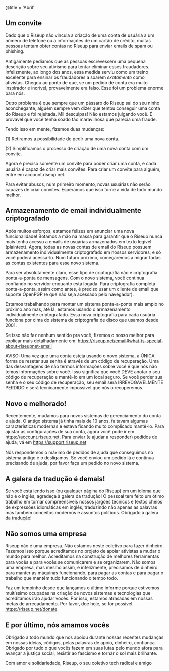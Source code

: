 @title = 'Abril'

Um convite
----------------------------------------------------------

Dado que o Riseup não vincula a criação de uma conta de usuária a um número de telefone ou a informações de um cartão de crédito, muitas pessoas tentam obter contas no Riseup para enviar emails de spam ou phishing. 

Antigamente pedíamos que as pessoas escrevessem uma pequena descrição sobre seu ativismo para tentar eliminar esses fraudadores. Infelizmente, ao longo dos anos, essa medida serviu como um treino excelente para ensinar os fraudadores a soarem *exatamente* como ativistas. Chegou ao ponto de que, se um pedido de conta era muito inspirador e incrível, provavelmente era falso. Esse foi um problema enorme para nós. 

Outro problema é que sempre que um pássaro do Riseup sai do seu ninho aconchegante, alguém sempre vem dizer que tentou conseguir uma conta do Riseup e foi rejeitada. Mil desculpas! Não estamos julgando você. É provável que você tenha soado tão maravilhosa que parecia uma fraude. 

Tendo isso em mente, fizemos duas mudanças:

(1) Retiramos a possibilidade de pedir uma nova conta.

(2) Simplificamos o processo de criação de uma nova conta com um convite. 

Agora é preciso somente um convite para poder criar uma conta, e cada usuária é capaz de criar mais convites. Para criar um convite para alguém, entre em account.riseup.net. 

Para evitar abusos, num primeiro momento, novas usuárias não serão capazes de criar convites. Esperamos que isso torne a vida de todo mundo melhor. 

Armazenamento de email individualmente criptografado
----------------------------------------------------------

Após muitos esforços, estamos felizes em anunciar uma nova funcionalidade! Botamos a mão na massa para garantir que o Riseup nunca mais tenha acesso a emails de usuárias armazenados em texto legível (plaintext). Agora, todas as novas contas de email do Riseup possuem armazenamento individualmente criptografado em nossos servidores, e só você poderá acessá-lo. Num futuro próximo, começaremos a migrar todas as contas existentes para esse novo sistema. 

Para ser absolutamente claro, esse tipo de criptografia não é criptografia ponta-a-ponta de mensagens. Com o novo sistema, você continua confiando no servidor enquanto está logada. Para criptografia completa ponta-a-ponta, assim como antes, é preciso usar um cliente de email que suporte OpenPGP (e que não seja acessado pelo navegador). 

Estamos trabalhando para montar um sistema ponta-a-ponta mais amplo no próximo ano mas, até lá, estamos usando o armazenamento individualmente criptografado. Essa nova criptografia para cada usuária funciona por cima do sistema de criptografia de disco que usamos desde 2001. 

Se isso não faz nenhum sentido pra você, fizemos o nosso melhor para explicar mais detalhadamente em: https://riseup.net/email#what-is-special-about-riseupnet-email 

AVISO: Uma vez que uma conta esteja usando o novo sistema, a ÚNICA forma de resetar sua senha é através de um código de recuperação. Uma das desvantagens de não termos informações sobre você é que nós não temos informações sobre você. Isso significa que você DEVE anotar o seu código de recuperação e mantê-lo em um local seguro. Se você perder sua senha e o seu código de recuperação, seu email será IRREVOGAVELMENTE PERDIDO e será tecnicamente impossível que nós o recuperemos. 

Novo e melhorado!
----------------------------------------------------------

Recentemente, mudamos para novos sistemas de gerenciamento do conta e ajuda. O antigo sistema já tinha mais de 10 anos, faltavam algumas características modernas e estava ficando muito complicado mantê-lo. Para ajustar as configurações de sua conta, agora você pode ir em https://account.riseup.net. Para enviar (e ajudar a responder) pedidos de ajuda, vá em https://support.riseup.net 

Nós respondemos o máximo de pedidos de ajuda que conseguimos no sistema antigo e o desligamos. Se você enviou um pedido lá e continua precisando de ajuda, por favor faça um pedido no novo sistema. 

A galera da tradução é demais!
----------------------------------------------------------

Se você está lendo isso (ou qualquer página do Riseup) em um idioma que não é o inglês, agradeça à galera da tradução! O pessoal tem feito um ótimo trabalho em tornar compreensíveis nossos jargões técnicos e textos cheios de expressões idiomáticas em inglês, traduzindo não apenas as palavras mas também conceitos modernos e assuntos políticos. Obrigado à galera da tradução! 

Não somos uma empresa
----------------------------------------------------------

Riseup não é uma empresa. Não estamos neste coletivo para fazer dinheiro. Fazemos isso porque acreditamos no projeto de apoiar ativistas a mudar o mundo para melhor. Acreditamos na construção de melhores ferramentas para vocês e para vocês se comunicarem e se organizarem. Não somos uma empresa, mas mesmo assim, e infelizmente, precisamos de dinheiro para manter as máquinas funcionando, para pagar as contas e para pagar o trabalho que mantém tudo funcionando o tempo todo. 

Faz um tempinho desde que lançamos o último informe porque estivemos muitíssimo ocupadas na criação de novos sistemas e tecnologias que acreditamos irão ajudar vocês. Por isso, estamos atrasadas em nossas metas de arrecadamento. Por favor, doe hoje, se for possível. 
https://riseup.net/donate

E por último, nós amamos vocês
----------------------------------------------------------

Obrigado a todo mundo que nos apoiou durante nossas recentes mudanças em nossas ideias, códigos, pelas palavras de apoio, dinheiro, confiança. Obrigado por tudo o que vocês fazem em suas lutas pelo mundo afora para avançar a justiça social, resistir ao fascismo e tornar o sol mais brilhante. 

Com amor e solidariedade,
Riseup, o seu coletivo tech radical e amigo
